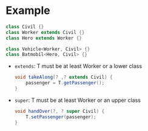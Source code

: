 # Example
```java
class Civil {}
class Worker extends Civil {}
class Hero extends Worker {}

class Vehicle<Worker, Civil> {}
class Batmobil<Hero, Civil> {}
```

- `extends`: T must be at least Worker or a lower class
	```java
	void takeAlong(? ,? extends Civil) {
		passenger = T.getPassenger();
	}
	```

- `super`: T must be at least Worker or an upper class
	```java
	void handOver(?, ? super Civil) {
		T.setPassenger(passenger);
	}
	```
